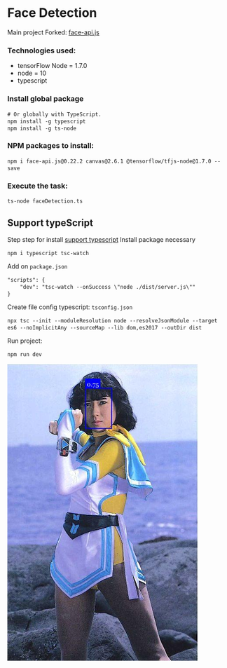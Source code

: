 # Face Detection

Main project Forked: [face-api.js](https://github.com/justadudewhohacks/face-api.js)

### Technologies used:

 * tensorFlow Node = 1.7.0
 * node = 10
 * typescript

### Install global package 

	# Or globally with TypeScript.
	npm install -g typescript
	npm install -g ts-node

### NPM packages to install:
	
	npm i face-api.js@0.22.2 canvas@2.6.1 @tensorflow/tfjs-node@1.7.0 --save

### Execute the task:

	ts-node faceDetection.ts



## Support typeScript

Step step for install [support typescript](https://itnext.io/production-ready-node-js-rest-apis-setup-using-typescript-postgresql-and-redis-a9525871407)
Install package necessary

	npm i typescript tsc-watch

Add on `package.json`

	"scripts": {
		"dev": "tsc-watch --onSuccess \"node ./dist/server.js\""
	}

Create file config typescript: `tsconfig.json`

	npx tsc --init --moduleResolution node --resolveJsonModule --target es6 --noImplicitAny --sourceMap --lib dom,es2017 --outDir dist

Run project:

	npm run dev

![face detection flashman yellow](./README/faceDetection.jpg)
